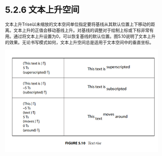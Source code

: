 # 5.2.6 文本上升空间

文本上升Trise以未缩放的文本空间单位指定要将基线从其默认位置上下移动的距离。文本上升的正值会移动基线上升。对基线的调整对于绘制上标或下标非常有用。通过将文本上升设置为0，可以恢复基线的默认位置。图5.10说明了文本上升的效果。无论书写模式如何，文本上升空间总是适用于文本空间中的垂直坐标。

![](<../../.gitbook/assets/image (33).png>)
